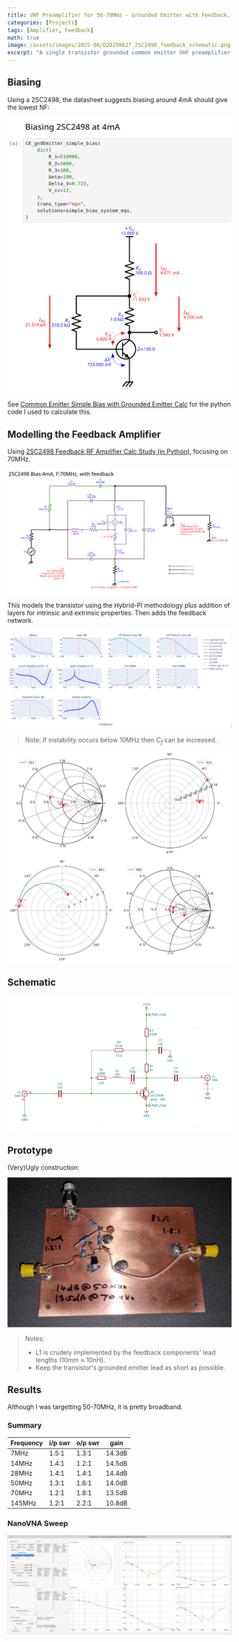 ```yaml
---
title: VHF Preamplifier for 50-70MHz - Grounded Emitter with Feedback, 14dB
categories: [Projects]
tags: [Amplifier, Feedback]
math: true
image: /assets/images/2025-06/D20250627_2SC2498_feedback_schematic.png
excerpt: "A single transistor grounded common emitter VHF preamplifier targetting 50-70MHz"
---
```


## Biasing

Using a 2SC2498, the datasheet suggests biasing around 4mA should give the lowest NF:

![Biasing the 2SC2498 at 4mA](/assets/images/2025-06/D20250627_2SC2498_biasing_4mA_CE_groundedE.png)

See [Common Emitter Simple Bias with Grounded Emitter Calc](https://github.com/M0YCX/ycx_rf_notebooks/blob/master/Amplifiers/biasing/Common_Emitter_Simple_Bias_1_Grounded_Emitter.ipynb) for the python code I used to calculate this.

## Modelling the Feedback Amplifier
Using
[2SC2498 Feedback RF Amplifier Calc Study (in Python)](https://github.com/M0YCX/ycx_rf_notebooks/blob/master/Amplifiers/feedback/Feedback_Amplifier_Studies/2SC2498.ipynb),
focusing on 70MHz.

![feedback model](/assets/images/2025-06/D20250627_2SC2498_feedback_model.png)

This models the transistor using the Hybrid-PI methodology plus addition of layers for intrinsic and
extrinsic properties.  Then adds the feedback network.

![feedback model plots](/assets/images/2025-06/D20250627_2SC2498_feedback_model_plots.png)

> Note: If instability occurs below 10MHz then $C_f$ can be increased.

![feedback model smithcharts](/assets/images/2025-06/D20250627_2SC2498_feedback_model_smithcharts.png)

## Schematic

![feedback model](/assets/images/2025-06/D20250627_2SC2498_feedback_schematic.png)

## Prototype
(Very)Ugly construction:

![feedback model](/assets/images/2025-06/D20250627_2SC2498_ugly_prototype_1.jpg)

> Notes:
> * L1 is crudely implemented by the feedback components' lead lengths (10mm $\approx$ 10nH).
> * Keep the transistor's grounded emitter lead as short as possible.

## Results
Although I was targetting 50-70MHz, it is pretty broadband.

### Summary

| Frequency | i/p swr | o/p swr | gain |
| --------- | ------- | ------- | ---- |
| 7MHz      | 1.5:1   | 1.3:1   | 14.3dB |
| 14MHz     | 1.4:1   | 1.2:1   | 14.5dB |
| 28MHz     | 1.4:1   | 1.4:1   | 14.4dB |
| 50MHz     | 1.3:1   | 1.6:1   | 14.0dB |
| 70MHz     | 1.2:1   | 1.8:1   | 13.5dB |
| 145MHz    | 1.2:1   | 2.2:1   | 10.8dB |

### NanoVNA Sweep
![feedback model](/assets/images/2025-06/D20250628_2SC2498_nanovna_sweep_1-200MHz.png)
